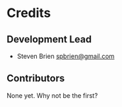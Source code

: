 # Credits

## Development Lead

* Steven Brien <spbrien@gmail.com>

## Contributors

None yet. Why not be the first?
